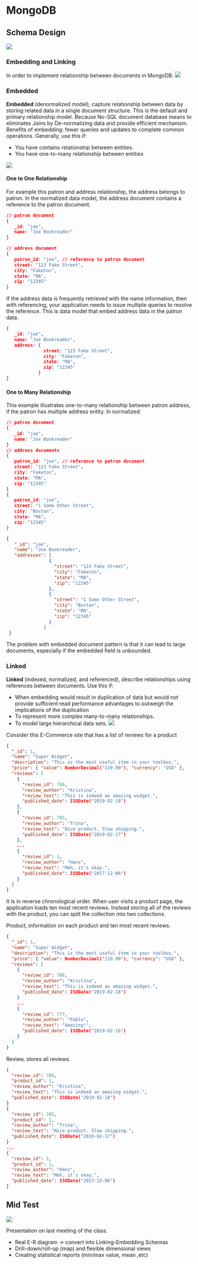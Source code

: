 # MongoDB

## Schema Design
![](attachments/Pasted%20image%2020220227153702.png)

### Embedding and Linking
In order to implement relationship between documents in MongoDB.
![](attachments/Pasted%20image%2020220227154704.png)

### Embedded
**Embedded** (denormalized model), capture relationship between data by storing related data in a single document structure. This is the default and primary relationship model. Because No-SQL document database means to eliminates Joins by De-normalizing data and provide efficient mechanism. Benefits of embedding: fewer queries and updates to complete common operations. Generally, use this if:
- You have contains relationship between entities.
- You have one-to-many relationship between entities

![](attachments/Pasted%20image%2020220227185433.png)

#### One to One Relationship
For example this patron and address relationship, the address belongs to patron. In the normalized data model, the address document contains a reference to the patron document.
```json
// patron document
{
   _id: "joe",
   name: "Joe Bookreader"
}

// address document
{
   patron_id: "joe", // reference to patron document
   street: "123 Fake Street",
   city: "Faketon",
   state: "MA",
   zip: "12345"
}
```

If the address data is frequently retrieved with the name information, then with referencing, your application needs to issue multiple queries to resolve the reference. This is data model that embed address data in the patron data.
```json
{
   _id: "joe",
   name: "Joe Bookreader",
   address: {
              street: "123 Fake Street",
              city: "Faketon",
              state: "MA",
              zip: "12345"
            }
}
```


#### One to Many Relationship
This example illustrates one-to-many relationship between patron address, if the patron has multiple address entity. In normalized:
```json
// patron document
{
   _id: "joe",
   name: "Joe Bookreader"
}
// address documents
{
   patron_id: "joe", // reference to patron document
   street: "123 Fake Street",
   city: "Faketon",
   state: "MA",
   zip: "12345"
}
{
   patron_id: "joe",
   street: "1 Some Other Street",
   city: "Boston",
   state: "MA",
   zip: "12345"
}
```

```json
{
   "_id": "joe",
   "name": "Joe Bookreader",
   "addresses": [
                {
                  "street": "123 Fake Street",
                  "city": "Faketon",
                  "state": "MA",
                  "zip": "12345"
                },
                {
                  "street": "1 Some Other Street",
                  "city": "Boston",
                  "state": "MA",
                  "zip": "12345"
                }
              ]
 }
```
The problem with embedded document pattern is that it can lead to large documents, especially if the embedded field is unbounded.

### Linked
**Linked** (indexed, normalized, and referenced), describe relationships using references between documents.  Use this if:
- When embedding would result in duplication of data but would not provide sufficient read performance advantages to outweigh the implications of the duplication
- To represent more complex many-to-many relationships.
- To model large hierarchical data sets.
![](attachments/Pasted%20image%2020220227185631.png)

Consider this E-Commerce site that has a list of reviews for a product
```json
{
  "_id": 1,
  "name": "Super Widget",
  "description": "This is the most useful item in your toolbox.",
  "price": { "value": NumberDecimal("119.99"), "currency": "USD" },
  "reviews": [
    {
      "review_id": 786,
      "review_author": "Kristina",
      "review_text": "This is indeed an amazing widget.",
      "published_date": ISODate("2019-02-18")
    },
    {
      "review_id": 785,
      "review_author": "Trina",
      "review_text": "Nice product. Slow shipping.",
      "published_date": ISODate("2019-02-17")
    },
    ...
    {
      "review_id": 1,
      "review_author": "Hans",
      "review_text": "Meh, it's okay.",
      "published_date": ISODate("2017-12-06")
    }
  ]
}
```

It is in reverse chronological order. When user visits a product page, the application loads ten most recent reviews. Instead storing all of the reviews with the product, you can split the collection into two collections.

Product, information on each product and ten most recent reviews.
```json
{
  "_id": 1,
  "name": "Super Widget",
  "description": "This is the most useful item in your toolbox.",
  "price": { "value": NumberDecimal("119.99"), "currency": "USD" },
  "reviews": [
    {
      "review_id": 786,
      "review_author": "Kristina",
      "review_text": "This is indeed an amazing widget.",
      "published_date": ISODate("2019-02-18")
    }
    ...
    {
      "review_id": 777,
      "review_author": "Pablo",
      "review_text": "Amazing!",
      "published_date": ISODate("2019-02-16")
    }
  ]
}
```

Review, stores all reviews. 
```json
{
  "review_id": 786,
  "product_id": 1,
  "review_author": "Kristina",
  "review_text": "This is indeed an amazing widget.",
  "published_date": ISODate("2019-02-18")
}
{
  "review_id": 785,
  "product_id": 1,
  "review_author": "Trina",
  "review_text": "Nice product. Slow shipping.",
  "published_date": ISODate("2019-02-17")
}
...
{
  "review_id": 1,
  "product_id": 1,
  "review_author": "Hans",
  "review_text": "Meh, it's okay.",
  "published_date": ISODate("2017-12-06")
}
```







## Mid Test
![](attachments/Pasted%20image%2020220227152406.png)

Presentation on last meeting of the class.

- Real E-R diagram -> convert into Linking-Embedding Schemas
- Drill-down/roll-up (map) and flexible dimensional views
- Creating statistical reports (min/max value, mean ,etc)

